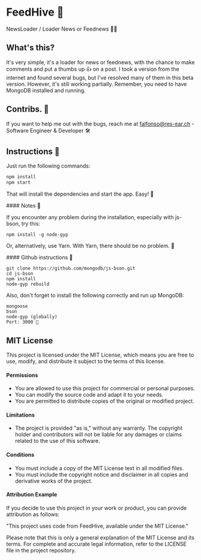 
# FeedHive 🐝

NewsLoader / Loader News or Feednews 📰🔄

## What's this? 

It's very simple, it's a loader for news or feednews, with the chance to make comments and put a thumbs up 👍 on a post. I took a version from the internet and found several bugs, but I've resolved many of them in this beta version. However, it's still working partially. Remember, you need to have MongoDB installed and running.

## Contribs. 🤝

If you want to help me out with the bugs, reach me at falfonso@res-ear.ch - Software Engineer & Developer 🛠️

## Instructions 📝

Just run the following commands:

```bash
npm install
npm start
```

That will install the dependencies and start the app. Easy! 🚀

#### Notes 📌

If you encounter any problem during the installation, especially with js-bson, try this:

```
npm install -g node-gyp
```

Or, alternatively, use Yarn. With Yarn, there should be no problem. 🧶

#### Github instructions 🐙
```
git clone https://github.com/mongodb/js-bson.git
cd js-bson
npm install
node-gyp rebuild
```
Also, don't forget to install the following correctly and run up MongoDB:
```
mongoose
bson
node-gyp (globally)
Port: 3000 🚪
```
## MIT License

This project is licensed under the MIT License, which means you are free to use, modify, and distribute it subject to the terms of this license.

#### Permissions

- You are allowed to use this project for commercial or personal purposes.
- You can modify the source code and adapt it to your needs.
- You are permitted to distribute copies of the original or modified project.

#### Limitations

- The project is provided "as is," without any warranty. The copyright holder and contributors will not be liable for any damages or claims related to the use of this software.

#### Conditions

- You must include a copy of the MIT License text in all modified files.
- You must include the copyright notice and disclaimer in all copies and derivative works of the project.

#### Attribution Example

If you decide to use this project in your work or product, you can provide attribution as follows:

"This project uses code from FeedHive, available under the MIT License."

Please note that this is only a general explanation of the MIT License and its terms. For complete and accurate legal information, refer to the LICENSE file in the project repository.
